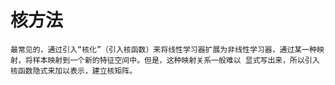 # 核方法
`最常见的，通过引入“核化”（引入核函数）来将线性学习器扩展为非线性学习器，通过某一种映射，将样本映射到一个新的特征空间中。但是，这种映射关系一般难以
显式写出来，所以引入核函数隐式来加以表示，建立核矩阵。`
